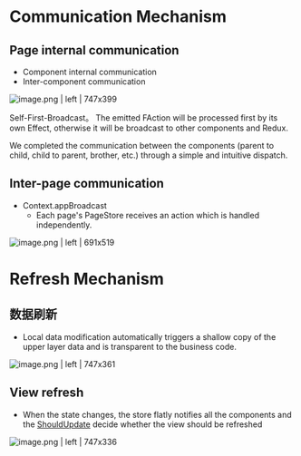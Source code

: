# Communication Mechanism

## Page internal communication

-   Component internal communication
-   Inter-component communication

![image.png | left | 747x399](https://cdn.nlark.com/lark/0/2018/png/82574/1545365233153-4c8105b4-050c-49e6-be02-dbf28a861caa.png)

Self-First-Broadcast。
The emitted FAction will be processed first by its own Effect, otherwise it will be broadcast to other components and Redux.

We completed the communication between the components (parent to child, child to parent, brother, etc.) through a simple and intuitive dispatch.

## Inter-page communication

-   Context.appBroadcast
    -   Each page's PageStore receives an action which is handled independently.

![image.png | left | 691x519](https://cdn.nlark.com/lark/0/2018/png/82574/1545368705599-745c46a3-f5c6-41a7-a757-1bc6f9a389d4.png)

# Refresh Mechanism

## 数据刷新

-   Local data modification automatically triggers a shallow copy of the upper layer data and is transparent to the business code.

![image.png | left | 747x361](https://cdn.nlark.com/lark/0/2018/png/82574/1545386668521-0081cb5f-8017-47d1-ad7c-8802bb0be8a0.png)

## View refresh

-   When the state changes, the store flatly notifies all the components and the [ShouldUpdate](should-update.md) decide whether the view should be refreshed

![image.png | left | 747x336](https://cdn.nlark.com/lark/0/2018/png/82574/1545386773247-2eddfa99-e6b9-4be9-ac43-d1944ff44e9b.png)
